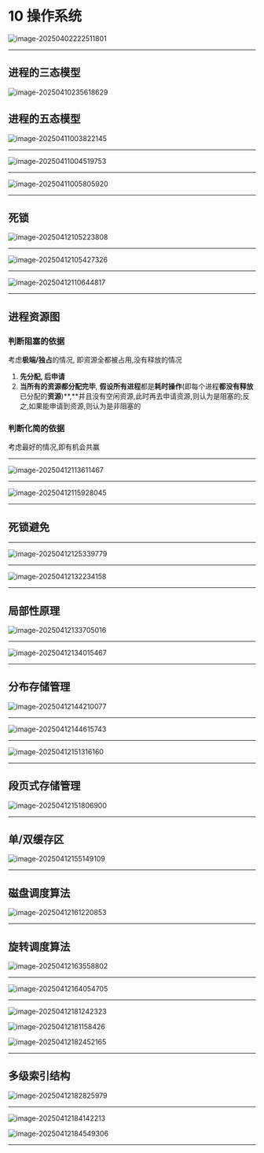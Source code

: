 # 10 操作系统

![image-20250402222511801](../../../images/image-20250402222511801.png)

---

## 进程的三态模型

![image-20250410235618629](../../../images/image-20250410235618629.png)

## 进程的五态模型

![image-20250411003822145](../../../images/image-20250411003822145.png)

---

![image-20250411004519753](../../../images/image-20250411004519753.png)

---

![image-20250411005805920](../../../images/image-20250411005805920.png)

---

## 死锁

![image-20250412105223808](../../../images/image-20250412105223808.png)

---

![image-20250412105427326](../../../images/image-20250412105427326.png)

---

![image-20250412110644817](../../../images/image-20250412110644817.png)

---

## 进程资源图

### 判断阻塞的依据

考虑**极端/独占**的情况, 即资源全都被占用,没有释放的情况

1. **先分配, 后申请**
2. **当所有的资源都分配完毕**, **假设所有进程**都是**耗时操作**(即每个进程**都没有释放**已分配的**资源**)**,**并且没有空闲资源,此时再去申请资源,则认为是阻塞的;反之,如果能申请到资源,则认为是非阻塞的

### 判断化简的依据

考虑最好的情况,即有机会共赢

---

![image-20250412113611467](../../../images/image-20250412113611467.png)

---

![image-20250412115928045](../../../images/image-20250412115928045.png)

---

## 死锁避免

---

![image-20250412125339779](../../../images/image-20250412125339779.png)

---

![image-20250412132234158](../../../images/image-20250412132234158.png)

---

## 局部性原理

![image-20250412133705016](../../../images/image-20250412133705016.png)

---

![image-20250412134015467](../../../images/image-20250412134015467.png)

---

## 分布存储管理

![image-20250412144210077](../../../images/image-20250412144210077.png)

---

![image-20250412144615743](../../../images/image-20250412144615743.png)

---

![image-20250412151316160](../../../images/image-20250412151316160.png)

---

## 段页式存储管理

![image-20250412151806900](../../../images/image-20250412151806900.png)

---

## 单/双缓存区

![image-20250412155149109](../../../images/image-20250412155149109.png)

---

## 磁盘调度算法

![image-20250412161220853](../../../images/image-20250412161220853.png)

---

## 旋转调度算法

![image-20250412163558802](../../../images/image-20250412163558802.png)

---

![image-20250412164054705](../../../images/image-20250412164054705.png)

---

![image-20250412181242323](../../../images/image-20250412181242323.png)

![image-20250412181158426](../../../images/image-20250412181158426.png)

![image-20250412182452165](../../../images/image-20250412182452165.png)

---

## 多级索引结构

![image-20250412182825979](../../../images/image-20250412182825979.png)

---

![image-20250412184142213](../../../images/image-20250412184142213.png)

![image-20250412184549306](../../../images/image-20250412184549306.png)

---

